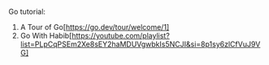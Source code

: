 Go tutorial: 
1. A Tour of Go[https://go.dev/tour/welcome/1]
2. Go With Habib[https://youtube.com/playlist?list=PLpCqPSEm2Xe8sEY2haMDUVgwbkIs5NCJI&si=8p1sy6zlCfVuJ9VG]
